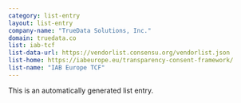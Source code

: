 ```yaml
---
category: list-entry
layout: list-entry
company-name: "TrueData Solutions, Inc."
domain: truedata.co
list: iab-tcf
list-data-url: https://vendorlist.consensu.org/vendorlist.json
list-home: https://iabeurope.eu/transparency-consent-framework/
list-name: "IAB Europe TCF"
---
```


This is an automatically generated list entry.
